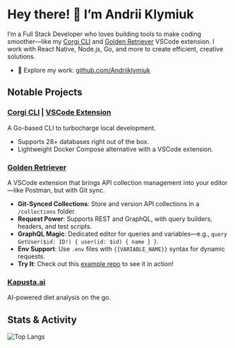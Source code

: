 # Hey there! 👋 I’m Andrii Klymiuk

I’m a Full Stack Developer who loves building tools to make coding smoother—like my [Corgi CLI](#notable-projects) and [Golden Retriever](#notable-projects) VSCode extension. I work with React Native, Node.js, Go, and more to create efficient, creative solutions.

- 🐙 Explore my work: [github.com/Andriiklymiuk](https://github.com/Andriiklymiuk)

## Notable Projects

### [Corgi CLI](https://github.com/Andriiklymiuk/corgi) | [VSCode Extension](https://marketplace.visualstudio.com/items?itemName=andriiklymiuk.corgi)

A Go-based CLI to turbocharge local development.

- Supports 28+ databases right out of the box.
- Lightweight Docker Compose alternative with a VSCode extension.

### [Golden Retriever](https://marketplace.visualstudio.com/items?itemName=andriiklymiuk.golden-retriever)

A VSCode extension that brings API collection management into your editor—like Postman, but with Git sync.

- **Git-Synced Collections**: Store and version API collections in a `/collections` folder.
- **Request Power**: Supports REST and GraphQL, with query builders, headers, and test scripts.
- **GraphQL Magic**: Dedicated editor for queries and variables—e.g., `query GetUser($id: ID!) { user(id: $id) { name } }`.
- **Env Support**: Use `.env` files with `{{VARIABLE_NAME}}` syntax for dynamic requests.
- **Try It**: Check out this [example repo](https://github.com/Andriiklymiuk/golden-example) to see it in action!

### [Kapusta.ai](https://www.kapusta.app)

AI-powered diet analysis on the go.

## Stats & Activity

![Top Langs](https://github-readme-stats.vercel.app/api/top-langs/?username=Andriiklymiuk&theme=tokyonight&layout=compact)

